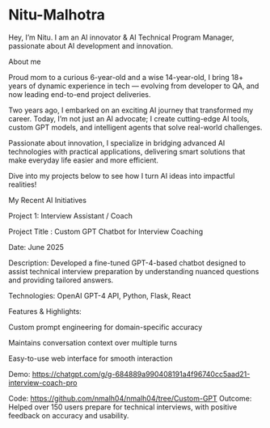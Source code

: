 # Nitu-Malhotra
Hey, I’m Nitu.
I am an AI innovator & AI Technical Program Manager, passionate about AI development and innovation. 

About me

Proud mom to a curious 6-year-old and a wise 14-year-old, I bring 18+ years of dynamic experience in tech — evolving from developer to QA, and now leading end-to-end project deliveries.

Two years ago, I embarked on an exciting AI journey that transformed my career. Today, I’m not just an AI advocate; I create cutting-edge AI tools, custom GPT models, and intelligent agents that solve real-world challenges.

Passionate about innovation, I specialize in bridging advanced AI technologies with practical applications, delivering smart solutions that make everyday life easier and more efficient.

Dive into my projects below to see how I turn AI ideas into impactful realities!


	

My Recent AI Initiatives

Project 1: Interview Assistant / Coach


Project Title : 
Custom GPT Chatbot for Interview Coaching

Date:  June 2025

Description:  Developed a fine-tuned GPT-4-based chatbot designed to assist technical interview preparation by understanding nuanced questions and providing tailored answers.

Technologies:  OpenAI GPT-4 API, Python, Flask, React

Features & Highlights:

Custom prompt engineering for domain-specific accuracy

Maintains conversation context over multiple turns

Easy-to-use web interface for smooth interaction

Demo:  https://chatgpt.com/g/g-684889a990408191a4f96740cc5aad21-interview-coach-pro  

Code: https://github.com/nmalh04/nmalh04/tree/Custom-GPT  Outcome: Helped over 150 users prepare for technical interviews, with positive feedback on accuracy and usability.
